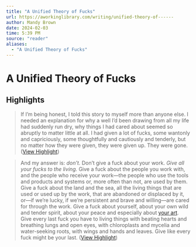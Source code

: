 ```yaml
---
title: "A Unified Theory of Fucks"
url: https://aworkinglibrary.com/writing/unified-theory-of------
author: Mandy Brown
date: 2024-02-03
time: 5:39 PM
source: "reader"
aliases:
  - "A Unified Theory of Fucks"
---
```

# A Unified Theory of Fucks

## Highlights
> If I’m being honest, I told this story to myself more than anyone else. I needed an explanation for why a well I’d been drawing from all my life had suddenly run dry, why things I had cared about seemed so abruptly to matter little at all. I had given a lot of fucks, some wantonly and capriciously, some thoughtfully and cautiously and tenderly, but no matter how they were given, they were given up. They were gone. ([View Highlight](https://read.readwise.io/read/01hn835gcq1sfsxzr0ds9tt1q9))

> And my answer is: *don’t.* Don’t give a fuck about your work. *Give all your fucks to the living.* Give a fuck about the people you work with, and the people who receive your work—the people who use the tools and products and systems or, more often than not, are used by them. Give a fuck about the land and the sea, all the living things that are used or used up by the work, that are abandoned or displaced by it, or—if we’re lucky, if we’re persistent and brave and willing—are cared for through the work. Give a fuck about yourself, about your own wild and tender spirit, about your peace and especially about [your art](https://everythingchanges.us/blog/energy-makes-time/). Give every last fuck you have to living things with beating hearts and breathing lungs and open eyes, with chloroplasts and mycelia and water-seeking roots, with wings and hands and leaves. Give like every fuck might be your last. ([View Highlight](https://read.readwise.io/read/01hn837ss6ngt0w68mxj4s0xyn))

